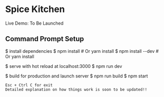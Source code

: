 # Spice Kitchen
Live Demo: To Be Launched

## Command Prompt Setup

$ install dependencies
$ npm install # Or yarn install
$ npm install --dev # Or yarn install

$ serve with hot reload at localhost:3000
$ npm run dev

$ build for production and launch server
$ npm run build
$ npm start
```
Esc + Ctrl C for exit 
Detailed explanation on how things work is soon to be updated!!
